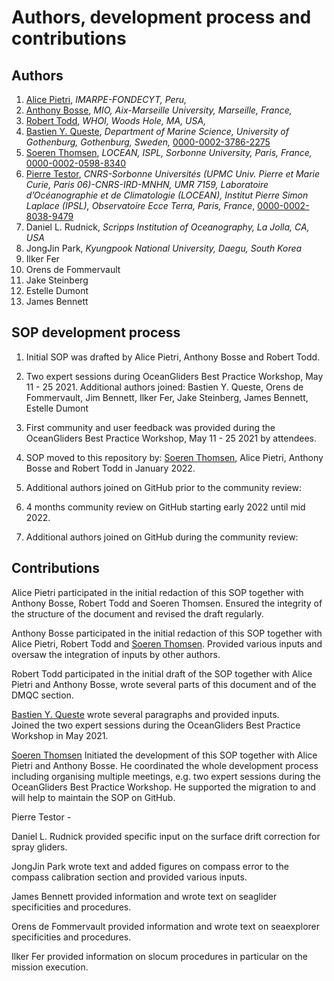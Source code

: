 # Authors, development process and contributions

## Authors
  1. [Alice Pietri](https://github.com/AlicePietri), *IMARPE-FONDECYT, Peru,* 
  2. [Anthony Bosse](https://github.com/AnthonyBosse), *MIO, Aix-Marseille University, Marseille, France,*
  3. [Robert Todd](https://github.com/rtodd-WHOI), *WHOI, Woods Hole, MA, USA,* 
  4. [Bastien Y. Queste](https://github.com/bastienqueste), *Department of Marine Science, University of Gothenburg, Gothenburg, Sweden,* [0000-0002-3786-2275](https://orcid.org/0000-0002-3786-2275)
  1. [Soeren Thomsen](https://github.com/soerenthomsen), *LOCEAN, ISPL, Sorbonne University, Paris, France,* [0000-0002-0598-8340](https://orcid.org/0000-0002-0598-8340)
  2. [Pierre Testor](https://github.com/ptestor), *CNRS-Sorbonne Universités (UPMC Univ. Pierre et Marie Curie, Paris 06)-CNRS-IRD-MNHN, UMR 7159, Laboratoire d’Océanographie et de Climatologie (LOCEAN), Institut Pierre Simon Laplace (IPSL), Observatoire Ecce Terra, Paris, France*, [0000-0002-8038-9479](https://orcid.org/0000-0002-8038-9479) 
  3. Daniel L. Rudnick, *Scripps Institution of Oceanography, La Jolla, CA, USA*
  4. JongJin Park, *Kyungpook National University, Daegu, South Korea* 
  5. Ilker Fer
  6. Orens de Fommervault
  7. Jake Steinberg
  8. Estelle Dumont
  9. James Bennett

## SOP development process
1) Initial SOP was drafted by Alice Pietri, Anthony Bosse and Robert Todd.

2) Two expert sessions during OceanGliders Best Practice Workshop, May 11 - 25 2021. 
Additional authors joined: Bastien Y. Queste, Orens de Fommervault, Jim Bennett, Ilker Fer, Jake Steinberg, James Bennett, Estelle Dumont
3) First community and user feedback was provided during the OceanGliders Best Practice Workshop, May 11 - 25 2021 by attendees. 

4) SOP moved to this repository by: [Soeren Thomsen](https://github.com/soerenthomsen), Alice Pietri, Anthony Bosse and Robert Todd in January 2022.

5) Additional authors joined on GitHub prior to the community review: 

6) 4 months community review on GitHub starting early 2022 until mid 2022.

7) Additional authors joined on GitHub during the community review: 

## Contributions 
Alice Pietri participated in the initial redaction of this SOP  together with Anthony Bosse, Robert Todd and Soeren Thomsen. Ensured the integrity of the structure of the document and revised the draft regularly. 

Anthony Bosse participated in the initial redaction of this SOP together with Alice Pietri, Robert Todd and [Soeren Thomsen](https://github.com/soerenthomsen). 
Provided various inputs and oversaw the integration of inputs by other authors. 
 
Robert Todd participated in the initial draft of the SOP together with Alice Pietri and Anthony Bosse, wrote several parts of this document and of the DMQC section. 

[Bastien Y. Queste](https://github.com/bastienqueste) wrote several paragraphs and provided inputs.  
Joined the two expert sessions during the OceanGliders Best Practice Workshop in May 2021. 

[Soeren Thomsen](https://github.com/soerenthomsen) Initiated the development of this SOP together with Alice Pietri and Anthony Bosse. 
He coordinated the whole development process including organising multiple meetings, e.g. two expert sessions during the OceanGliders Best Practice Workshop. 
He supported the migration to and will help to maintain the SOP on GitHub.

Pierre Testor - 

Daniel L. Rudnick provided specific input on the surface drift correction for spray gliders.

JongJin Park wrote text and added figures on compass error to the compass calibration section and provided various inputs.  

James Bennett provided information and wrote text on seaglider specificities and procedures. 

Orens de Fommervault provided information and wrote text on seaexplorer specificities and procedures. 

Ilker Fer provided information on slocum procedures in particular on the mission execution. 
